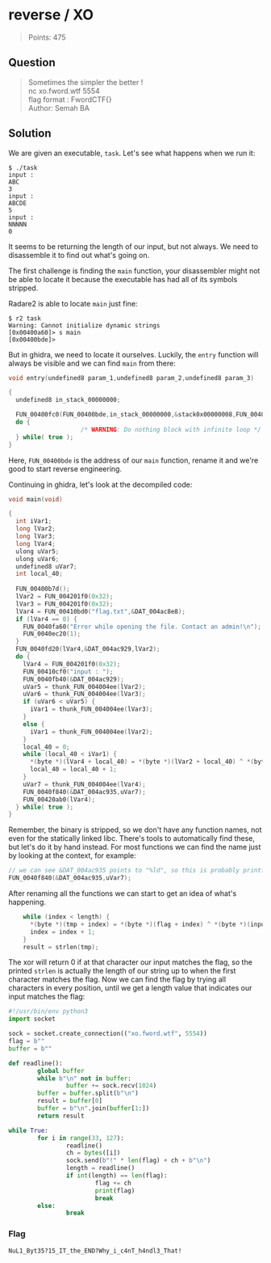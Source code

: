 # reverse / XO

> Points: 475

## Question

> Sometimes the simpler the better !  
> nc xo.fword.wtf 5554  
> flag format : FwordCTF{}  
> Author: Semah BA

## Solution

We are given an executable, `task`. Let's see what happens when we run it:

```
$ ./task
input : 
ABC
3
input : 
ABCDE
5
input : 
NNNNN
0
```

It seems to be returning the length of our input, but not always. We need to disassemble it to find out what's going on.

The first challenge is finding the `main` function, your disassembler might not be able to locate it because the executable has had all of its symbols stripped.

Radare2 is able to locate `main` just fine:

```
$ r2 task
Warning: Cannot initialize dynamic strings
[0x00400a60]> s main
[0x00400bde]>
```

But in ghidra, we need to locate it ourselves. Luckily, the `entry` function will always be visible and we can find `main` from there:

```c
void entry(undefined8 param_1,undefined8 param_2,undefined8 param_3)

{
  undefined8 in_stack_00000000;

  FUN_00400fc0(FUN_00400bde,in_stack_00000000,&stack0x00000008,FUN_00401a20,FUN_00401ac0,param_3);
  do {
                    /* WARNING: Do nothing block with infinite loop */
  } while( true );
}
```

Here, `FUN_00400bde` is the address of our `main` function, rename it and we're good to start reverse engineering.

Continuing in ghidra, let's look at the decompiled code:

```c
void main(void)

{
  int iVar1;
  long lVar2;
  long lVar3;
  long lVar4;
  ulong uVar5;
  ulong uVar6;
  undefined8 uVar7;
  int local_40;
  
  FUN_00400b7d();
  lVar2 = FUN_004201f0(0x32);
  lVar3 = FUN_004201f0(0x32);
  lVar4 = FUN_00410bd0("flag.txt",&DAT_004ac8e8);
  if (lVar4 == 0) {
    FUN_0040fa60("Error while opening the file. Contact an admin!\n");
    FUN_0040ec20(1);
  }
  FUN_0040fd20(lVar4,&DAT_004ac929,lVar2);
  do {
    lVar4 = FUN_004201f0(0x32);
    FUN_00410cf0("input : ");
    FUN_0040fb40(&DAT_004ac929);
    uVar5 = thunk_FUN_004004ee(lVar2);
    uVar6 = thunk_FUN_004004ee(lVar3);
    if (uVar6 < uVar5) {
      iVar1 = thunk_FUN_004004ee(lVar3);
    }
    else {
      iVar1 = thunk_FUN_004004ee(lVar2);
    }
    local_40 = 0;
    while (local_40 < iVar1) {
      *(byte *)(lVar4 + local_40) = *(byte *)(lVar2 + local_40) ^ *(byte *)(lVar3 + local_40);
      local_40 = local_40 + 1;
    }
    uVar7 = thunk_FUN_004004ee(lVar4);
    FUN_0040f840(&DAT_004ac935,uVar7);
    FUN_00420ab0(lVar4);
  } while( true );
}
```

Remember, the binary is stripped, so we don't have any function names, not even for the statically linked libc. There's tools to automatically find these, but let's do it by hand instead. For most functions we can find the name just by looking at the context, for example:

```c
// we can see &DAT_004ac935 points to "%ld", so this is probably printf
FUN_0040f840(&DAT_004ac935,uVar7);
```

After renaming all the functions we can start to get an idea of what's happening.

```c
    while (index < length) {
      *(byte *)(tmp + index) = *(byte *)(flag + index) ^ *(byte *)(input + index);
      index = index + 1;
    }
    result = strlen(tmp);
```

The xor will return 0 if at that character our input matches the flag, so the printed `strlen` is actually the length of our string up to when the first character matches the flag. Now we can find the flag by trying all characters in every position, until we get a length value that indicates our input matches the flag:

```python
#!/usr/bin/env python3
import socket

sock = socket.create_connection(("xo.fword.wtf", 5554))
flag = b""
buffer = b""

def readline():
        global buffer
        while b"\n" not in buffer:
                buffer += sock.recv(1024)
        buffer = buffer.split(b"\n")
        result = buffer[0]
        buffer = b"\n".join(buffer[1:])
        return result

while True:
        for i in range(33, 127):
                readline()
                ch = bytes([i])
                sock.send(b"!" * len(flag) + ch + b"\n")
                length = readline()
                if int(length) == len(flag):
                        flag += ch
                        print(flag)
                        break
        else:
                break
```

### Flag

`NuL1_Byt35?15_IT_the_END?Why_i_c4nT_h4ndl3_That!`
